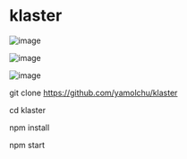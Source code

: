 # klaster

![image](https://github.com/yamolchu/klaster/assets/141289130/a46e4fff-73fa-4b42-94da-9891a17b6b8a)

![image](https://github.com/yamolchu/klaster/assets/141289130/b03ac1b5-5eff-4c3d-b57d-b9d4b6e1f4f8)

![image](https://github.com/yamolchu/klaster/assets/141289130/2c3e07e8-c5ec-4f67-9044-9a4bad06b77d)


git clone https://github.com/yamolchu/klaster

cd klaster

npm install

npm start
